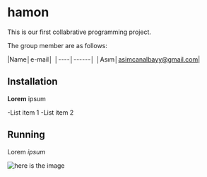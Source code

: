 # hamon

This is our first collabrative programming project.

The group member are as follows:

|Name│e-mail│
│----│------│
│Asım│asimcanalbayy@gmail.com| 

## Installation

**Lorem** ipsum

-List item 1
-List item 2

## Running

Lorem *ipsum*

![here is the image](https://upload.wikimedia.org/wikipedia/commons/thumb/1/15/Red_Apple.jpg/1200px-Red_Apple.jpg)


